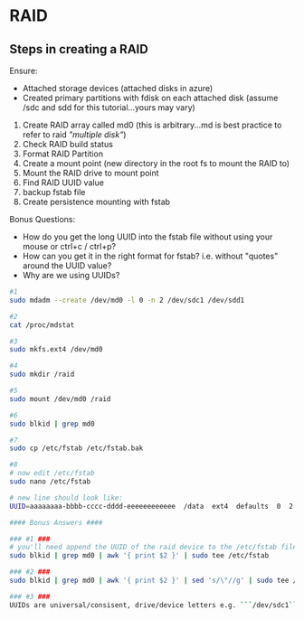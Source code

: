 # RAID

## Steps in creating a RAID
Ensure:
- Attached storage devices (attached disks in azure)
- Created primary partitions with fdisk on each attached disk (assume /sdc and sdd for this tutorial...yours may vary)


1. Create RAID array called md0 (this is arbitrary...md is best practice to refer to raid *"multiple disk"*)
2. Check RAID build status
3. Format RAID Partition
4. Create a mount point (new directory in the root fs to mount the RAID to)
5. Mount the RAID drive to mount point
6. Find RAID UUID value
7. backup fstab file
8. Create persistence mounting with fstab

Bonus Questions:
- How do you get the long UUID into the fstab file without using your mouse or ctrl+c / ctrl+p?
- How can you get it in the right format for fstab? i.e. without "quotes" around the UUID value?
- Why are we using UUIDs?


```bash
#1 
sudo mdadm --create /dev/md0 -l 0 -n 2 /dev/sdc1 /dev/sdd1

#2
cat /proc/mdstat

#3
sudo mkfs.ext4 /dev/md0

#4
sudo mkdir /raid

#5
sudo mount /dev/md0 /raid

#6
sudo blkid | grep md0

#7
sudo cp /etc/fstab /etc/fstab.bak

#8
# now edit /etc/fstab
sudo nano /etc/fstab

# new line should look like:
UUID=aaaaaaaa-bbbb-cccc-dddd-eeeeeeeeeeee  /data  ext4  defaults  0  2

#### Bonus Answers ####

### #1 ###
# you'll need append the UUID of the raid device to the /etc/fstab file and edit to the correct fstab syntax
sudo blkid | grep md0 | awk '{ print $2 }' | sudo tee /etc/fstab

### #2 ###
sudo blkid | grep md0 | awk '{ print $2 }' | sed 's/\"//g' | sudo tee /etc/fstab

### #3 ###
UUIDs are universal/consisent, drive/device letters e.g. ```/dev/sdc1``` are not.
```